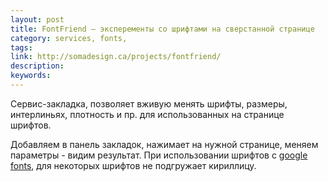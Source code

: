 ```yaml
---
layout: post
title: FontFriend — эксперементы со шрифтами на сверстанной странице
category: services, fonts, 
tags: 
link: http://somadesign.ca/projects/fontfriend/
description: 
keywords: 
---
```


<p>Сервис-закладка, позволяет вживую менять шрифты, размеры, интерлиньях, плотность и пр. для использованных на странице шрифтов.</p>
<p>Добавляем в панель закладок, нажимает на нужной странице, меняем параметры - видим результат. При использовании шрифтов с <a href="/search/id8">google fonts</a>, для некоторых шрифтов не подгружает кириллицу.</p>
